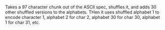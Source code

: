 Takes a 97 character chunk out of the ASCII spec, shuffles it, and adds 30 other shuffled versions to the alphabets. THen it uses shuffled alphabet 1 to encode character 1, alphabet 2 for char 2, alphabet 30 for char 30, alphabet 1 for char 31, etc.
